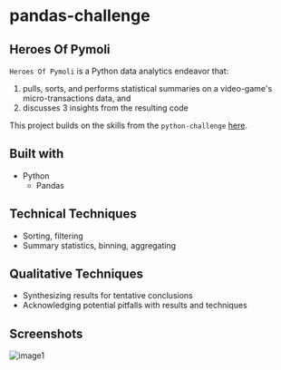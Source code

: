 # pandas-challenge
## Heroes Of Pymoli

`Heroes Of Pymoli` is a Python data analytics endeavor that:
1) pulls, sorts, and performs statistical summaries on a video-game's micro-transactions data, and
2) discusses 3 insights from the resulting code

This project builds on the skills from the `python-challenge` [here](https://github.com/cdenq/python-challenge).

## Built with
- Python
    - Pandas

## Technical Techniques
- Sorting, filtering
- Summary statistics, binning, aggregating

## Qualitative Techniques
- Synthesizing results for tentative conclusions
- Acknowledging potential pitfalls with results and techniques

## Screenshots
![image1](https://user-images.githubusercontent.com/74934154/138535022-dc126bca-3d42-41bb-be29-3252a241d643.png)
